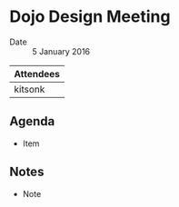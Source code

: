 # Dojo Design Meeting

<dl>
    <dt>Date</dt>
    <dd>5 January 2016</dd>
</dl>

|Attendees|
|---------|
|kitsonk|

## Agenda

* Item

## Notes

* Note